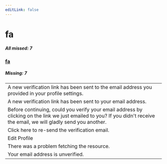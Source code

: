 ```yaml
---
editLink: false
---
```


# fa

##### All missed: 7


### [fa](https://github.com/Laravel-Lang/lang/blob/main/locales/fa/fa.json)

##### Missing: 7

<table >
<tr><td align="left" >
A new verification link has been sent to the email address you provided in your profile settings.
</td>
</tr>
<tr><td align="left" >
A new verification link has been sent to your email address.
</td>
</tr>
<tr><td align="left" >
Before continuing, could you verify your email address by clicking on the link we just emailed to you? If you didn't receive the email, we will gladly send you another.
</td>
</tr>
<tr><td align="left" >
Click here to re-send the verification email.
</td>
</tr>
<tr><td align="left" >
Edit Profile
</td>
</tr>
<tr><td align="left" >
There was a problem fetching the resource.
</td>
</tr>
<tr><td align="left" >
Your email address is unverified.
</td>
</tr>

</table>


